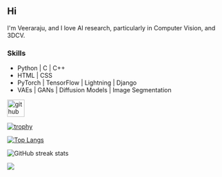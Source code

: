 ## Hi
I'm Veeraraju, and I love AI research, particularly in Computer Vision, and 3DCV.

### Skills
- Python | C | C++
- HTML | CSS
- PyTorch | TensorFlow | Lightning | Django
- VAEs | GANs | Diffusion Models | Image Segmentation

[<img src='https://cdn.jsdelivr.net/npm/simple-icons@3.0.1/icons/github.svg' alt='github' height='40'>](https://github.com/Veeraraju-E)  

[![trophy](https://github-profile-trophy.vercel.app/?username=Veeraraju-E&hide=prs,reviews)](https://github.com/ryo-ma/github-profile-trophy)

[![Top Langs](https://github-readme-stats.vercel.app/api/top-langs/?username=Veeraraju-E)](https://github.com/anuraghazra/github-readme-stats) 

![GitHub streak stats](https://streak-stats.demolab.com/?user=Veeraraju-E&layout=compact)

[![](https://visitcount.itsvg.in/api?id=Veeraraju-E&label=Profile%20Views&color=3&icon=1&pretty=false)](https://visitcount.itsvg.in)

